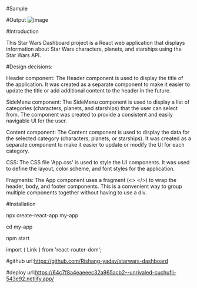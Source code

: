 #Sample

#Output
![image](https://github.com/Rishang-yadav/starwars-dashboard/assets/122287155/662ce8d5-9694-46b9-865c-ca16bc20def0)

#Introduction


This Star Wars Dashboard project is a React web application that displays information about Star Wars characters, planets, and starships using the Star Wars API.


#Design decisions:

Header component: The Header component is used to display the title of the application. It was created as a separate component to make it easier to update the title or add additional content to the header in the future.

SideMenu component: The SideMenu component is used to display a list of categories (characters, planets, and starships) that the user can select from. The component was created to provide a consistent and easily navigable UI for the user.

Content component: The Content component is used to display the data for the selected category (characters, planets, or starships). It was created as a separate component to make it easier to update or modify the UI for each category.

CSS: The CSS file 'App.css' is used to style the UI components. It was used to define the layout, color scheme, and font styles for the application.

Fragments: The App component uses a fragment (<> </>) to wrap the header, body, and footer components. This is a convenient way to group multiple components together without having to use a div.

#Installation 

npx create-react-app my-app

cd my-app

npm start

import { Link } from 'react-router-dom';

#github url:https://github.com/Rishang-yadav/starwars-dashboard

#deploy url:https://64c7f8a4eaeeec32a965acb2--unrivaled-cuchufli-543e92.netlify.app/

